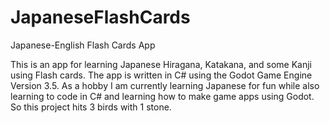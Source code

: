 # JapaneseFlashCards
Japanese-English Flash Cards App

This is an app for learning Japanese Hiragana, Katakana, and some Kanji using Flash cards.
The app is written in C# using the Godot Game Engine Version 3.5.
As a hobby I am currently learning Japanese for fun while also learning to code in C# and learning how to make game apps using Godot.
So this project hits 3 birds with 1 stone.
